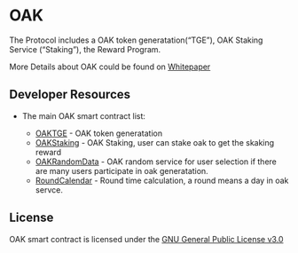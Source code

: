 # OAK

The Protocol includes a OAK token generatation(“TGE”), OAK Staking Service (“Staking”), the Reward Program.

More Details about OAK could be found on [Whitepaper](http://d1u6eqogwsdivn.cloudfront.net/whitepaper/acorn_EN_20221229.pdf)

## Developer Resources
* The main OAK smart contract list:

  * [OAKTGE](https://github.com/TTCECO/OAK/blob/master/contracts/OAKTGE.sol) - OAK token generatation 
  * [OAKStaking](https://github.com/TTCECO/OAK/blob/master/contracts/OAKStaking.sol) - OAK Staking, user can stake oak to get the skaking reward
  * [OAKRandomData](https://github.com/TTCECO/OAK/blob/master/contracts/RandomDataSource.sol) - OAK random service for user selection if there are many users participate in oak generatation. 
  * [RoundCalendar](https://github.com/TTCECO/OAK/blob/master/contracts/RoundCalendar.sol) - Round time calculation, a round means a day in oak servce.


## License

OAK smart contract is licensed under the [GNU General Public License v3.0](https://github.com/TTCECO/OAK/blob/master/LICENSE)
